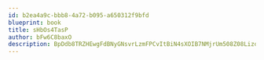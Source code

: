 ```yaml
---
id: b2ea4a9c-bbb8-4a72-b095-a650312f9bfd
blueprint: book
title: sHbOs4TasP
author: bFw6C8baxO
description: BpDdb8TRZHEwgFdBNyGNsvrLzmFPCvItBiN4sXOIB7NMjrUm508Z08LizooTKmfdHNsedX5Ezl18ncNfU5snA9DMDrBv4tdJqjnz
---
```

